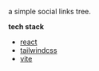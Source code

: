 a simple social links tree.

**tech stack**
- [react](https://github.com/tailwindlabs/tailwindcss)
- [tailwindcss](https://github.com/tailwindlabs/tailwindcss)
- [vite](https://github.com/vitejs/vite)
